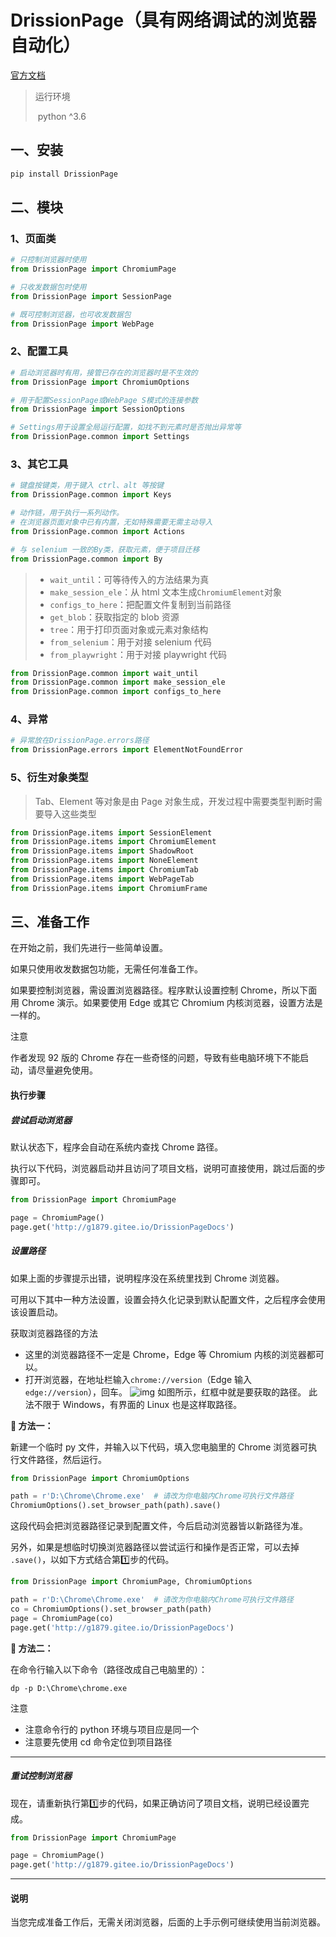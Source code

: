 # DrissionPage（具有网络调试的浏览器自动化）

[官方文档](https://drissionpage.cn/)

> 运行环境
>
> ​	python	^3.6

## 一、安装

```bash
pip install DrissionPage
```



## 二、模块

### 1、页面类

```python
# 只控制浏览器时使用
from DrissionPage import ChromiumPage

# 只收发数据包时使用
from DrissionPage import SessionPage

# 既可控制浏览器，也可收发数据包
from DrissionPage import WebPage
```



### 2、配置工具

```python
# 启动浏览器时有用，接管已存在的浏览器时是不生效的
from DrissionPage import ChromiumOptions

# 用于配置SessionPage或WebPage S模式的连接参数
from DrissionPage import SessionOptions

# Settings用于设置全局运行配置，如找不到元素时是否抛出异常等
from DrissionPage.common import Settings
```



### 3、其它工具

```python
# 键盘按键类，用于键入 ctrl、alt 等按键
from DrissionPage.common import Keys

# 动作链，用于执行一系列动作。
# 在浏览器页面对象中已有内置，无如特殊需要无需主动导入
from DrissionPage.common import Actions

# 与 selenium 一致的By类，获取元素，便于项目迁移
from DrissionPage.common import By
```



> - `wait_until`：可等待传入的方法结果为真
> - `make_session_ele`：从 html 文本生成`ChromiumElement`对象
> - `configs_to_here`：把配置文件复制到当前路径
> - `get_blob`：获取指定的 blob 资源
> - `tree`：用于打印页面对象或元素对象结构
> - `from_selenium`：用于对接 selenium 代码
> - `from_playwright`：用于对接 playwright 代码



```python
from DrissionPage.common import wait_until
from DrissionPage.common import make_session_ele
from DrissionPage.common import configs_to_here
```



### 4、异常

```python
# 异常放在DrissionPage.errors路径
from DrissionPage.errors import ElementNotFoundError
```



### 5、衍生对象类型

> Tab、Element 等对象是由 Page 对象生成，开发过程中需要类型判断时需要导入这些类型

```python
from DrissionPage.items import SessionElement
from DrissionPage.items import ChromiumElement
from DrissionPage.items import ShadowRoot
from DrissionPage.items import NoneElement
from DrissionPage.items import ChromiumTab
from DrissionPage.items import WebPageTab
from DrissionPage.items import ChromiumFrame
```



## 三、准备工作

在开始之前，我们先进行一些简单设置。

如果只使用收发数据包功能，无需任何准备工作。

如果要控制浏览器，需设置浏览器路径。程序默认设置控制 Chrome，所以下面用 Chrome 演示。如果要使用 Edge 或其它 Chromium 内核浏览器，设置方法是一样的。

注意

作者发现 92 版的 Chrome 存在一些奇怪的问题，导致有些电脑环境下不能启动，请尽量避免使用。

#### 执行步骤

##### 尝试启动浏览器

默认状态下，程序会自动在系统内查找 Chrome 路径。

执行以下代码，浏览器启动并且访问了项目文档，说明可直接使用，跳过后面的步骤即可。

```python
from DrissionPage import ChromiumPage

page = ChromiumPage()
page.get('http://g1879.gitee.io/DrissionPageDocs')
```



##### 设置路径

如果上面的步骤提示出错，说明程序没在系统里找到 Chrome 浏览器。

可用以下其中一种方法设置，设置会持久化记录到默认配置文件，之后程序会使用该设置启动。

获取浏览器路径的方法

- 这里的浏览器路径不一定是 Chrome，Edge 等 Chromium 内核的浏览器都可以。
- 打开浏览器，在地址栏输入`chrome://version`（Edge 输入`edge://version`），回车。 ![img](https://drissionpage.cn/assets/images/find_browser_path-1b46b5e4ba053115091a598d3b4211ac.png)
  如图所示，红框中就是要获取的路径。
  此法不限于 Windows，有界面的 Linux 也是这样取路径。

**🔸 方法一：**

新建一个临时 py 文件，并输入以下代码，填入您电脑里的 Chrome 浏览器可执行文件路径，然后运行。

```python
from DrissionPage import ChromiumOptions

path = r'D:\Chrome\Chrome.exe'  # 请改为你电脑内Chrome可执行文件路径
ChromiumOptions().set_browser_path(path).save()
```



这段代码会把浏览器路径记录到配置文件，今后启动浏览器皆以新路径为准。

另外，如果是想临时切换浏览器路径以尝试运行和操作是否正常，可以去掉 `.save()`，以如下方式结合第1️⃣步的代码。

```python
from DrissionPage import ChromiumPage, ChromiumOptions

path = r'D:\Chrome\Chrome.exe'  # 请改为你电脑内Chrome可执行文件路径
co = ChromiumOptions().set_browser_path(path)
page = ChromiumPage(co)
page.get('http://g1879.gitee.io/DrissionPageDocs')
```



**🔸 方法二：**

在命令行输入以下命令（路径改成自己电脑里的）：

```shell
dp -p D:\Chrome\chrome.exe
```



注意

- 注意命令行的 python 环境与项目应是同一个
- 注意要先使用 cd 命令定位到项目路径

------

##### 重试控制浏览器

现在，请重新执行第1️⃣步的代码，如果正确访问了项目文档，说明已经设置完成。

```python
from DrissionPage import ChromiumPage

page = ChromiumPage()
page.get('http://g1879.gitee.io/DrissionPageDocs')
```



------

#### 说明

当您完成准备工作后，无需关闭浏览器，后面的上手示例可继续使用当前浏览器。

